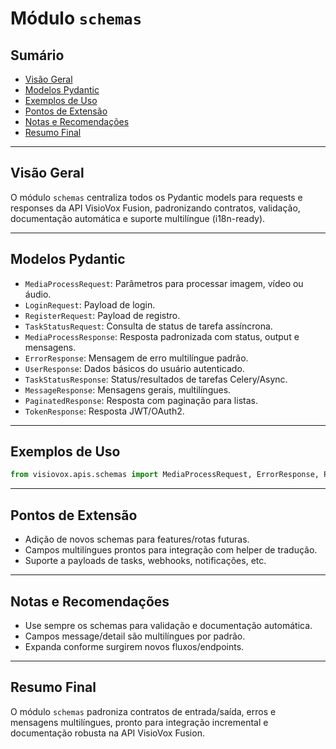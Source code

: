 # Módulo `schemas`

## Sumário
- [Visão Geral](#visão-geral)
- [Modelos Pydantic](#modelos-pydantic)
- [Exemplos de Uso](#exemplos-de-uso)
- [Pontos de Extensão](#pontos-de-extensão)
- [Notas e Recomendações](#notas-e-recomendações)
- [Resumo Final](#resumo-final)

---

## Visão Geral
O módulo `schemas` centraliza todos os Pydantic models para requests e responses da API VisioVox Fusion, padronizando contratos, validação, documentação automática e suporte multilíngue (i18n-ready).

---

## Modelos Pydantic
- `MediaProcessRequest`: Parâmetros para processar imagem, vídeo ou áudio.
- `LoginRequest`: Payload de login.
- `RegisterRequest`: Payload de registro.
- `TaskStatusRequest`: Consulta de status de tarefa assíncrona.
- `MediaProcessResponse`: Resposta padronizada com status, output e mensagens.
- `ErrorResponse`: Mensagem de erro multilíngue padrão.
- `UserResponse`: Dados básicos do usuário autenticado.
- `TaskStatusResponse`: Status/resultados de tarefas Celery/Async.
- `MessageResponse`: Mensagens gerais, multilíngues.
- `PaginatedResponse`: Resposta com paginação para listas.
- `TokenResponse`: Resposta JWT/OAuth2.

---

## Exemplos de Uso
```python
from visiovox.apis.schemas import MediaProcessRequest, ErrorResponse, PaginatedResponse
```

---

## Pontos de Extensão
- Adição de novos schemas para features/rotas futuras.
- Campos multilíngues prontos para integração com helper de tradução.
- Suporte a payloads de tasks, webhooks, notificações, etc.

---

## Notas e Recomendações
- Use sempre os schemas para validação e documentação automática.
- Campos message/detail são multilíngues por padrão.
- Expanda conforme surgirem novos fluxos/endpoints.

---

## Resumo Final
O módulo `schemas` padroniza contratos de entrada/saída, erros e mensagens multilíngues, pronto para integração incremental e documentação robusta na API VisioVox Fusion. 